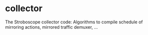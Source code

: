 # collector
The Stroboscope collector code: Algorithms to compile schedule of mirroring actions, mirrored traffic demuxer, ...
